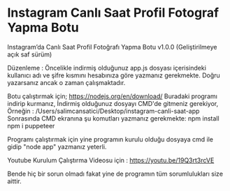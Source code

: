 # Instagram Canlı Saat Profil Fotograf Yapma Botu
Instagram’da Canlı Saat Profil Fotoğrafı Yapma Botu v1.0.0 (Geliştirilmeye açık saf sürüm)




Düzenleme :
Öncelikle indirmiş olduğunuz app.js dosyası içerisindeki kullanıcı adı ve şifre kısmını hesabınıza göre yazmanız gerekmekte. Doğru yazarsanız ancak o zaman çalışmaktadır.

Botu çalıştırmak için;
https://nodejs.org/en/download/ Buradaki programı indirip kurmanız,
İndirmiş olduğunuz dosyayı CMD'de gitmeniz gerekiyor, Örneğin : /Users/salimcansatici/Desktop/instagram-canli-saat-app
Sonrasında CMD ekranına şu komutları yazmanız gerekmekte:
npm install
npm i puppeteer

Programı çalıştırmak için yine programın kurulu olduğu dosyaya cmd ile gidip "node app" yazmanız yeterli. 

Youtube Kurulum Çalıştırma Videosu için : https://youtu.be/19Q3rt3rcVE



Bende hiç bir sorun olmadı fakat yine de programın tüm sorumlulukları size aittir. 
